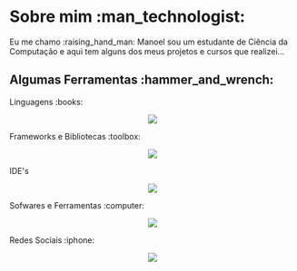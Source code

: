 <h1>Sobre mim :man_technologist:</h1>
<p>Eu me chamo :raising_hand_man: Manoel sou um estudante de Ciência da Computação e aqui tem alguns dos meus projetos e cursos que realizei...</p>

<h2>Algumas Ferramentas :hammer_and_wrench:</h2>
<p>Linguagens :books:</p>
<p align="center"> 
  <a href="https://skillicons.dev">
    <img src="https://skillicons.dev/icons?i=py,cs,c,html,css,js" />
  </a>
</p>
<p>Frameworks e Bibliotecas :toolbox:</p>
<p align="center"> 
  <a href="https://skillicons.dev">
    <img src="https://skillicons.dev/icons?i=dotnet" />
  </a>
</p>
<p>IDE's</p>
<p align="center"> 
  <a href="https://skillicons.dev">
    <img src="https://skillicons.dev/icons?i=visualstudio,vscode,pycharm" />
  </a>
</p>
<p>Sofwares e Ferramentas :computer:</p>
<p align="center"> 
  <a href="https://skillicons.dev">
    <img src="https://skillicons.dev/icons?i=git,github,windows,linux,graphql,ps,pr,discord&perline=4" />
  </a>
</p>
<p>Redes Sociais :iphone:</p>
<p align="center"> 
  <a href="https://skillicons.dev">
    <img src="https://skillicons.dev/icons?i=twitter,instagram,linkedin" />
  </a>
</p>
